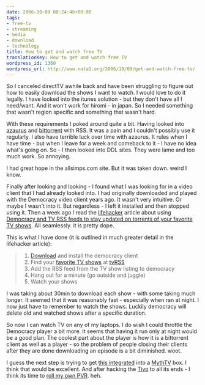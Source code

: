 ```yaml
---
date: 2006-10-09 00:24:46+00:00
tags:
- free-tv
- streaming
- media
- download
- technology
title: How to get and watch free TV
translationKey: How to get and watch free TV
wordpress_id: 1360
wordpress_url: http://www.nata2.org/2006/10/09/get-and-watch-free-tv/
---
```


So I canceled directTV awhile back and have been struggling to figure out how to easily download the shows I want to watch. I would love to do it legally. I have looked into the itunes solution - but they don't have all I need/want. And it won't work for hiromi - in japan. So I needed something that wasn't region specific and something that wasn't hard.

With these requirements I poked around quite a bit. Having looked into <a href="http://www.azaurus.com/">azaurus</a> and <a href="http://www.bittorrent.com/">bittorrent</a> with RSS. It was a pain and I couldn't possibly use it regularly. I also have terrible luck over time with azaurus. It rules when I have time - but when I leave for a week and comeback to it - I have no idea what's going on. So - I then looked into DDL sites. They were lame and too much work. So annoying.

I had great hope in the allsimps.com site. But it was taken down. weird I know.

Finally after looking and looking - I found what I was looking for in a video client that I had already looked into. I had originally downloaded and played with the Democracy video client years ago. It wasn't very intuitive. Or maybe I wasn't into it. But regardless - I left it installed and then stopped using it. Then a week ago I read the <a href="http://lifehacker.com">lifehacker</a> article about using <a href="http://lifehacker.com/software/bittorrent/hack-attack-get-your-tv-season-pass-with-democracy-204057.php">Democracy and TV RSS feeds to stay updated on torrents of your favorite TV shows</a>. All seamlessly. it is pretty dope.

This is what I have done (it is outlined in much greater detail in the lifehacker article):
<blockquote>
<ol>
	<li><a href="http://www.getdemocracy.com/">Download</a> and install the democracy client</li>
	<li>Find your <a href="http://tvrss.net/shows/">favorite TV shows</a> at <a href="http://tvrss.net">tvRSS</a></li>
	<li>Add the RSS feed from the TV show listing to democracy</li>
	<li>Hang out for a minute (go outside and juggle)</li>
	<li>Watch your shows</li>
</ol>
</blockquote>
I was taking about  30min to download each show - with some taking much longer. It seemed that it was reasonably fast - especially when ran at night. I now just have to remember to watch the shows. Luckily democracy will delete old and watched shows after a specific duration.

So now I can watch TV on any of my laptops. I do wish I could throttle the Democracy player a bit more. It seems that having it run only at night would be a good plan. The coolest part about the player is how it is a bittorrent client as well as a player - so the problem of people closing their clients after they are done downloading an episode is a bit diminished. woot.

I guess the next step is trying to get <a href="http://torrentocracy.com/documentation.shtml">this integrated</a> into a <a href="http://www.mythtv.org//">MythTV</a> box. I think that would be excellent. And after hacking the <a href="http://en.wikipedia.org/wiki/Tivo#Controversies">Tivo</a> to all its ends - I think its time to <a href="http://www.lifehacker.com/software/dvr/hack-attack-build-your-own-dvr-165963.php">roll my own PVR</a>. heh.